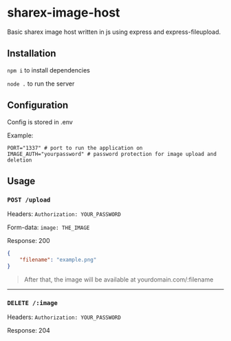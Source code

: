 # sharex-image-host
Basic sharex image host written in js using express and express-fileupload.

## Installation
`npm i` to install dependencies

`node .` to run the server

## Configuration
Config is stored in .env

Example:

```env
PORT="1337" # port to run the application on
IMAGE_AUTH="yourpassword" # password protection for image upload and deletion
```

## Usage
### `POST /upload`
Headers: `Authorization: YOUR_PASSWORD`

Form-data: `image: THE_IMAGE`


Response: 200
```json
{
	"filename": "example.png"
}
```

> After that, the image will be available at yourdomain.com/:filename

---

### `DELETE /:image`
Headers: `Authorization: YOUR_PASSWORD`

Response: 204
